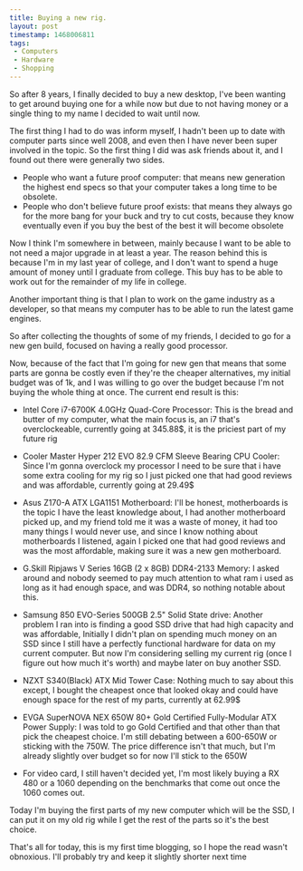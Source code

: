 ```yaml
---
title: Buying a new rig.
layout: post
timestamp: 1468006811
tags:
 - Computers
 - Hardware
 - Shopping
---
```


So after 8 years, I finally decided to buy a new desktop, I've been wanting to get around buying one for a while now but due to not having money or a single thing to my name I decided to wait until now.

The first thing I had to do was inform myself, I hadn't been up to date with computer parts since well 2008, and even then I have never been super involved in the topic. So the first thing I did was ask friends about it, and I found out there were generally two sides.  

- People who want a future proof computer: that means new generation the highest end specs so that your computer takes a long time to be obsolete.
- People who don't believe future proof exists: that means they always go for the more bang for your buck and try to cut costs, because they know eventually even if you buy the best of the best it will become obsolete

Now I think I'm somewhere in between, mainly because I want to be able to not need a major upgrade in at least a year. The reason behind this is because I'm in my last year of college, and I don't want to spend a huge amount of money until I graduate from college. This buy has to be able to work out for the remainder of my life in college.

Another important thing is that I plan to work on the game industry as a developer, so that means my computer has to be able to run the latest game engines.

So after collecting the thoughts of some of my friends, I decided to go for a new gen build, focused on having a really good processor.

Now, because of the fact that I'm going for new gen that means that some parts are gonna be costly even if they're the cheaper alternatives, my initial budget was of 1k, and I was willing to go over the budget because I'm not buying the whole thing at once. The current end result is this:

- Intel Core i7-6700K 4.0GHz Quad-Core Processor: This is the bread and butter of my computer, what the main focus is, an i7 that's overclockeable, currently going at 345.88$, it is the priciest part of my future rig

- Cooler Master Hyper 212 EVO 82.9 CFM Sleeve Bearing CPU Cooler: Since I'm gonna overclock my processor I need to be sure that i have some extra cooling for my rig so I just picked one that had good reviews and was affordable, currently going at 29.49$  

- Asus Z170-A ATX LGA1151 Motherboard: I'll be honest, motherboards is the topic I have the least knowledge about, I had another motherboard picked up, and my friend told me it was a waste of money, it had too many things I would never use, and since I know nothing about motherboards I listened, again I picked one that had good reviews and was the most affordable, making sure it was a new gen motherboard.  

- G.Skill Ripjaws V Series 16GB (2 x 8GB) DDR4-2133 Memory: I asked around and nobody seemed to pay much attention to what ram i used as long as it had enough space, and was DDR4, so nothing notable about this.  

- Samsung 850 EVO-Series 500GB 2.5" Solid State drive: Another problem I ran into is finding a good SSD drive that had high capacity and was affordable, Initially I didn't plan on spending much money on an SSD since I still have a perfectly functional hardware for data on my current computer. But now I'm considering selling my current rig (once I figure out how much it's worth) and maybe later on buy another SSD.  

- NZXT S340(Black) ATX Mid Tower Case: Nothing much to say about this except, I bought the cheapest once that looked okay and could have enough space for the rest of my parts, currently at 62.99$  

- EVGA SuperNOVA NEX 650W 80+ Gold Certified Fully-Modular ATX Power Supply: I was told to go Gold Certified and that other than that pick the cheapest choice. I'm still debating between a 600-650W or sticking with the 750W. The price difference isn't that much, but I'm already slightly over budget so for now I'll stick to the 650W

- For video card, I still haven't decided yet, I'm most likely buying a RX 480 or a 1060 depending on the benchmarks that come out once the 1060 comes out.

Today I'm buying the first parts of my new computer which will be the SSD, I can put it on my old rig while I get the rest of the parts so it's the best choice.

That's all for today, this is my first time blogging, so I hope the read wasn't obnoxious. I'll probably try and keep it slightly shorter next time
